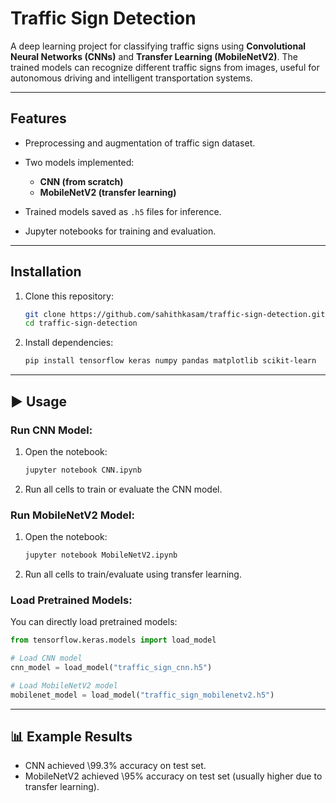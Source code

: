 #  Traffic Sign Detection

A deep learning project for classifying traffic signs using **Convolutional Neural Networks (CNNs)** and **Transfer Learning (MobileNetV2)**. The trained models can recognize different traffic signs from images, useful for autonomous driving and intelligent transportation systems.

---

## Features

* Preprocessing and augmentation of traffic sign dataset.
* Two models implemented:

  * **CNN (from scratch)**
  * **MobileNetV2 (transfer learning)**
* Trained models saved as `.h5` files for inference.
* Jupyter notebooks for training and evaluation.

---

## Installation

1. Clone this repository:

   ```bash
   git clone https://github.com/sahithkasam/traffic-sign-detection.git
   cd traffic-sign-detection
   ```

2. Install dependencies:

   ```bash
   pip install tensorflow keras numpy pandas matplotlib scikit-learn
   ```


---

## ▶️ Usage

### Run CNN Model:

1. Open the notebook:

   ```bash
   jupyter notebook CNN.ipynb
   ```
2. Run all cells to train or evaluate the CNN model.

### Run MobileNetV2 Model:

1. Open the notebook:

   ```bash
   jupyter notebook MobileNetV2.ipynb
   ```
2. Run all cells to train/evaluate using transfer learning.

### Load Pretrained Models:

You can directly load pretrained models:

```python
from tensorflow.keras.models import load_model

# Load CNN model
cnn_model = load_model("traffic_sign_cnn.h5")

# Load MobileNetV2 model
mobilenet_model = load_model("traffic_sign_mobilenetv2.h5")
```

---

## 📊 Example Results

* CNN achieved \99.3% accuracy on test set.
* MobileNetV2 achieved \95% accuracy on test set (usually higher due to transfer learning).






